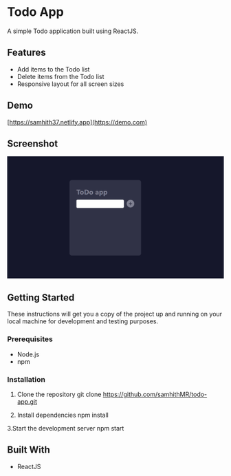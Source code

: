 # Todo App
A simple Todo application built using ReactJS.

## Features
- Add items to the Todo list
- Delete items from the Todo list
- Responsive layout for all screen sizes

## Demo
[https://samhith37.netlify.app](https://demo.com)

## Screenshot
![Todo App Screenshot](preview.png)


## Getting Started
These instructions will get you a copy of the project up and running on your local machine for development and testing purposes.

### Prerequisites
- Node.js
- npm

### Installation
1. Clone the repository
git clone https://github.com/samhithMR/todo-app.git

2. Install dependencies
npm install

3.Start the development server
npm start

## Built With
- ReactJS

